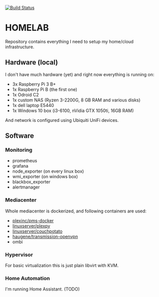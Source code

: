 [![Build Status](https://travis-ci.org/paulfantom/homelab.svg?branch=master)](https://travis-ci.org/paulfantom/homelab)

# HOMELAB

Repository contains everything I need to setup my home/cloud infrastructure.

## Hardware (local)

I don't have much hardware (yet) and right now everything is running on:
- 3x Raspberry Pi 3 B+
- 1x Raspberry Pi B (the first one)
- 1x Odroid C2
- 1x custom NAS (Ryzen 3-2200G, 8 GB RAM and various disks)
- 1x dell laptop E5440
- 1x Windows 10 box (i3-6100, nVidia GTX 1050ti, 16GB RAM)

And network is configured using Ubiquiti UniFi devices.

## Software

### Monitoring

- prometheus
- grafana
- node_exporter (on every linux box)
- wmi_exporter (on windows box)
- blackbox_exporter
- alertmanager

### Mediacenter

Whole mediacenter is dockerized, and following containers are used:
- [plexinc/pms-docker](https://hub.docker.com/plexinc/pms-docker)
- [linuxserver/plexpy](https://hub.docker.com/linuxserver/plexpy)
- [linuxserver/couchpotato](https://hub.docker.com/linuxserver/couchpotato)
- [haugene/transmission-openvpn](https://hub.docker.com/haugene/transmission-openvpn)
- ombi

### Hypervisor

For basic virtualization this is just plain libvirt with KVM.

### Home Automation

I'm running Home Assistant. (TODO)

